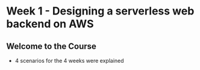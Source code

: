 # Week 1 - Designing a serverless web backend on AWS

## Welcome to the Course
- 4 scenarios for the 4 weeks were explained

